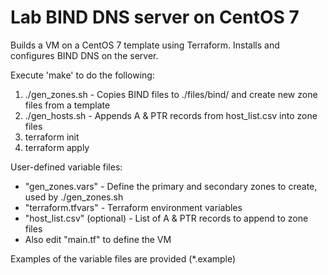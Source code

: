 # Lab BIND DNS server on CentOS 7

Builds a VM on a CentOS 7 template using Terraform.
Installs and configures BIND DNS on the server.

Execute 'make' to do the following:
1. ./gen_zones.sh - Copies BIND files to ./files/bind/ and create new zone files from a template
2. ./gen_hosts.sh - Appends A & PTR records from host_list.csv into zone files
3. terraform init
4. terraform apply

User-defined variable files:
- "gen_zones.vars" - Define the primary and secondary zones to create, used by ./gen_zones.sh
- "terraform.tfvars" - Terraform environment variables
- "host_list.csv" (optional) - List of A & PTR records to append to zone files
- Also edit "main.tf" to define the VM

Examples of the variable files are provided (*.example)
